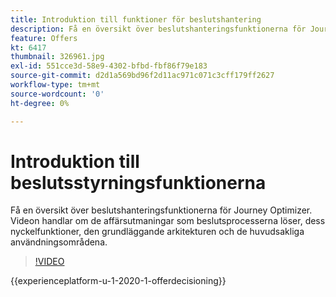 ```yaml
---
title: Introduktion till funktioner för beslutshantering
description: Få en översikt över beslutshanteringsfunktionerna för Journey Optimizer.
feature: Offers
kt: 6417
thumbnail: 326961.jpg
exl-id: 551cce3d-58e9-4302-bfbd-fbf86f79e183
source-git-commit: d2d1a569bd96f2d11ac971c071c3cff179ff2627
workflow-type: tm+mt
source-wordcount: '0'
ht-degree: 0%

---
```


# Introduktion till beslutsstyrningsfunktionerna

Få en översikt över beslutshanteringsfunktionerna för Journey Optimizer. Videon handlar om de affärsutmaningar som beslutsprocesserna löser, dess nyckelfunktioner, den grundläggande arkitekturen och de huvudsakliga användningsområdena.


>[!VIDEO](https://video.tv.adobe.com/v/326961?quality=12&learn=on)

{{experienceplatform-u-1-2020-1-offerdecisioning}}


